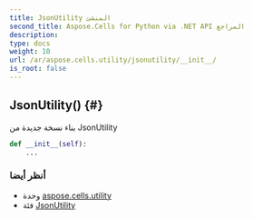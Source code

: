 ```yaml
---
title: JsonUtility المنشئ
second_title: Aspose.Cells for Python via .NET API المراجع
description:
type: docs
weight: 10
url: /ar/aspose.cells.utility/jsonutility/__init__/
is_root: false
---
```

##  JsonUtility() {#}
بناء نسخة جديدة من JsonUtility



```python
def __init__(self):
    ...
```





###  أنظر أيضا
* وحدة [aspose.cells.utility](../../)
* فئة [JsonUtility](/cells/python-net/ar/aspose.cells.utility/jsonutility)
